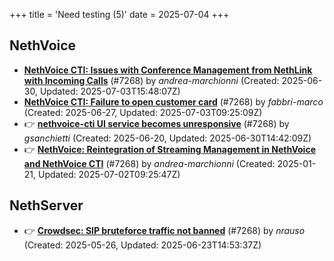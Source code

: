 +++
title = 'Need testing (5)'
date = 2025-07-04
+++

## NethVoice
- **[NethVoice CTI: Issues with Conference Management from NethLink with Incoming Calls](https://github.com/NethServer/dev/issues/7534)** (#7268) by *andrea-marchionni* (Created: 2025-06-30, Updated: 2025-07-03T15:48:07Z)
- **[NethVoice CTI: Failure to open customer card](https://github.com/NethServer/dev/issues/7531)** (#7268) by *fabbri-marco* (Created: 2025-06-27, Updated: 2025-07-03T09:25:09Z)
- :point_right: **[nethvoice-cti UI service becomes unresponsive](https://github.com/NethServer/dev/issues/7517)** (#7268) by *gsanchietti* (Created: 2025-06-20, Updated: 2025-06-30T14:42:09Z)
- :point_right: **[NethVoice: Reintegration of Streaming Management in NethVoice and NethVoice CTI](https://github.com/NethServer/dev/issues/7268)** (#7268) by *andrea-marchionni* (Created: 2025-01-21, Updated: 2025-07-02T09:25:47Z)

## NethServer
- :point_right: **[Crowdsec: SIP bruteforce traffic not banned](https://github.com/NethServer/dev/issues/7481)** (#7268) by *nrauso* (Created: 2025-05-26, Updated: 2025-06-23T14:53:37Z)

